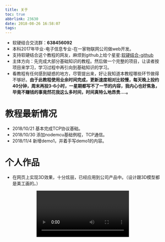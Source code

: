 ```yaml
---
title: 关于
toc: true
abbrlink: 23630
date: 2018-08-26 16:58:07
tags:
---
```

- 软硬结合交流群：__638456092__
- 本科2017年毕业-电子信息专业-在一家物联网公司做web开发。
- 支持软硬结合这个教程的网友，麻烦到github上给个星星:[软硬结合-github](https://github.com/alwxkxk/soft-and-hard)
- 主体方向：先完成大部分基础知识的教程。然后做一个完整的项目，让读者按项目来学习，学习过程中再引向到基础知识的学习。
- 看教程有任何感到疑惑的地方，尽管提出来，好让我知道本教程哪些环节做得不够好。__由于此教程使用业余时间完成，更新速度相对比较慢，每天晚上投约40分钟，周末再投3-6小时，一星期都写不了一节的内容，我内心也好焦急，毕竟不赚钱的事竟然花我这么多时间，时间真特么地昂贵....。__

# 教程最新情况
- 2018/10/21 基本完成TCP协议基础。
- 2018/10/30 添加nodemcu基础例程，TCP通信。
- 2018/11/4  新增demo1，并着手写demo1的内容。


# 个人作品
- 在网页上实现3D效果，十分炫丽，已经应用到公司产品中。（设计跟3D模型都是美工画的。）

<video class="lazy" controls data-src="https://test-1251805228.cos.ap-guangzhou.myqcloud.com/%E5%BE%AE%E6%A8%A1%E5%9D%97.mp4" controls="controls" style="max-width: 100%; display: block; margin-left: auto; margin-right: auto;">
your browser does not support the video tag
</video>





